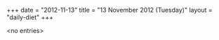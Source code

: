 +++
date = "2012-11-13"
title = "13 November 2012 (Tuesday)"
layout = "daily-diet"
+++

\<no entries\>